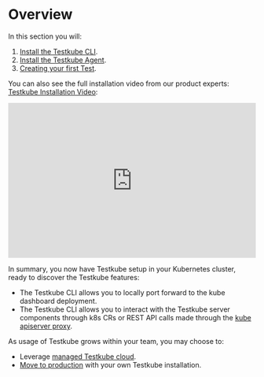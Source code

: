 # Overview

In this section you will:

1. [Install the Testkube CLI](./step1-installing-cli.md).
2. [Install the Testkube Agent](./step2-installing-agent.md).
3. [Creating your first Test](./step3-creating-first-test.md).

You can also see the full installation video from our product experts: [Testkube Installation Video](https://www.youtube.com/watch?v=bjQboi3Etys):

<iframe width="100%" height="315" src="https://www.youtube.com/embed/ynzEkOUhxKk" title="YouTube Tutorial: Getting started with Testing in Kubernetes Using Testkube" frameborder="0" allow="accelerometer; autoplay; clipboard-write; encrypted-media; gyroscope; picture-in-picture; web-share" allowfullscreen></iframe>

In summary, you now have Testkube setup in your Kubernetes cluster, ready to discover the Testkube features:
- The Testkube CLI allows you to locally port forward to the kube dashboard deployment.
- The Testkube CLI allows you to interact with the Testkube server components through k8s CRs or REST API calls made through the [kube apiserver proxy](https://kubernetes.io/docs/concepts/cluster-administration/proxies/).

As usage of Testkube grows within your team, you may choose to:
* Leverage [managed Testkube cloud](../testkube-cloud/articles/intro.md).
* [Move to production](./going-to-production.md) with your own Testkube installation.
